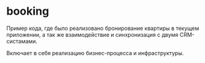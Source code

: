 # booking

Пример кода, где было реализовано бронирование квартиры в текущем приложении, а так же взаимодействие и синхронизация с двумя CRM-систамами.

Включает в себя реализацию бизнес-процесса и инфраструктуры.
